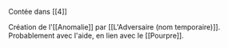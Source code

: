Contée dans [[4]]

Création de l'[[Anomalie]] par [[L'Adversaire (nom temporaire)]]. Probablement avec l'aide, en lien avec le [[Pourpre]].